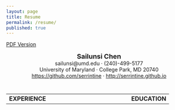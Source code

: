 ```yaml
---
layout: page
title: Resume
permalink: /resume/
published: true
---
```




<a href="{{ site.baseurl }}/assets/sailunsi-resume.pdf">PDF Version</a>

<div style = "text-align:center;margin-bottom:10px">
<span style="font-weight:bold; font-size:18px">Sailunsi Chen</span>
<br />
sailunsi@umd.edu &middot; (240)-499-5177
<br />
University of Maryland &middot; College Park, MD 20740
<br />
<a href="https://github.com/serrintine">https://github.com/serrintine</a>
&middot;
<a href="http://serrintine.github.io">http://serrintine.github.io</a>
</div>

<div style = "height:15px"></div>

<table style="width:100%">
  <tbody>
    <tr>
      <td width="75%"><b>EXPERIENCE</b></td>
      <td width="25%"><b>EDUCATION</b></td>
    </tr>
  </tbody>
</table>
